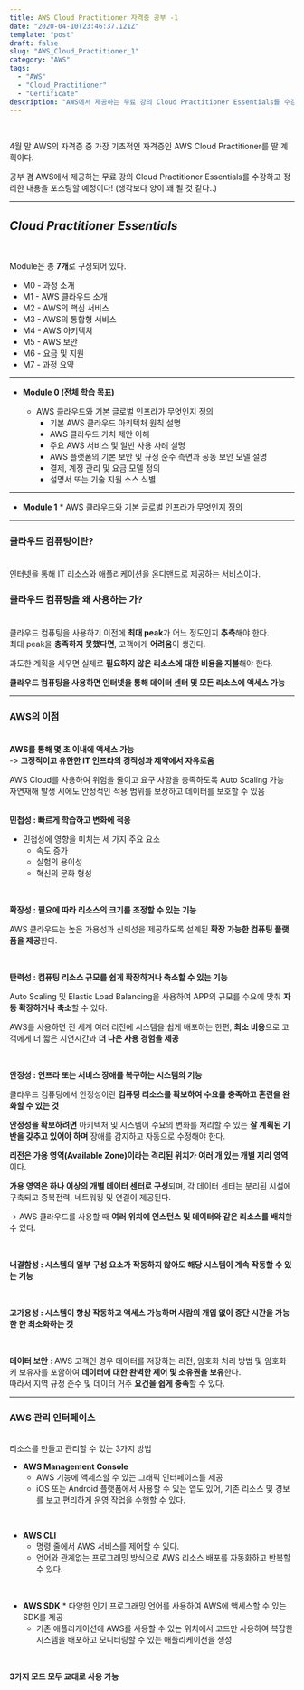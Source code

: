 ```yaml
---
title: AWS Cloud Practitioner 자격증 공부 -1
date: "2020-04-10T23:46:37.121Z"
template: "post"
draft: false
slug: "AWS_Cloud_Practitioner_1"
category: "AWS"
tags:
  - "AWS"
  - "Cloud_Practitioner"
  - "Certificate"
description: "AWS에서 제공하는 무료 강의 Cloud Practitioner Essentials를 수강하고 정리한 내용을 포스팅할 예정이다!"
---
```


<br/>

4월 말 AWS의 자격증 중 가장 기초적인 자격증인 AWS Cloud Practitioner를 딸 계획이다.<br/>

공부 겸 AWS에서 제공하는 무료 강의 Cloud Practitioner Essentials를 수강하고 정리한 내용을 포스팅할 예정이다! (생각보다 양이 꽤 될 것 같다..)

---

## *Cloud Practitioner Essentials*
<br/>

Module은 총 **7개**로 구성되어 있다.<br/>
* M0 - 과정 소개
* M1 - AWS 클라우드 소개
* M2 - AWS의 핵심 서비스
* M3 - AWS의 통합형 서비스
* M4 - AWS 아키텍처
* M5 - AWS 보안
* M6 - 요금 및 지원
* M7 - 과정 요약

---

* **Module 0 (전체 학습 목표)**

  * AWS 클라우드와 기본 글로벌 인프라가 무엇인지 정의
	* 기본 AWS 클라우드 아키텍처 원칙 설명
	* AWS 클라우드 가치 제안 이해
	* 주요 AWS 서비스 및 일반 사용 사례 설명
	* AWS 플랫폼의 기본 보안 및 규정 준수 측면과 공동 보안 모델 설명
	* 결제, 계정 관리 및 요금 모델 정의
	* 설명서 또는 기술 지원 소스 식별

---

* **Module 1**
      * AWS 클라우드와 기본 글로벌 인프라가 무엇인지 정의

---

### 클라우드 컴퓨팅이란?<br/><br/>

인터넷을 통해 IT 리소스와 애플리케이션을 온디맨드로 제공하는 서비스이다.

### 클라우드 컴퓨팅을 왜 사용하는 가?<br/><br/>

클라우드 컴퓨팅을 사용하기 이전에 **최대 peak**가 어느 정도인지 **추측**해야 한다.<br/>
최대 peak을 **충족하지 못했다면**, 고객에게 **어려움**이 생긴다.

과도한 계획을 세우면 실제로 **필요하지 않은 리소스에 대한 비용을 지불**해야 한다.

**클라우드 컴퓨팅을 사용하면 인터넷을 통해 데이터 센터 및 모든 리소스에 액세스 가능**

---

### AWS의 이점<br/><br/>

**AWS를 통해 몇 초 이내에 액세스 가능**<br/>
-> **고정적이고 유한한 IT 인프라의 경직성과 제약에서 자유로움**

AWS Cloud를 사용하여 위험을 줄이고 요구 사항을 충족하도록 Auto Scaling 가능<br/>
자연재해 발생 시에도 안정적인 적용 범위를 보장하고 데이터를 보호할 수 있음<br/><br/>

**민첩성 : 빠르게 학습하고 변화에 적응**

* 민첩성에 영향을 미치는 세 가지 주요 요소
  * 속도 증가
  * 실험의 용이성
  * 혁신의 문화 형성

<br/>

**확장성 : 필요에 따라 리소스의 크기를 조정할 수 있는 기능**

AWS 클라우드는 높은 가용성과 신뢰성을 제공하도록 설계된 **확장 가능한 컴퓨팅 플랫폼을 제공**한다.

<br/>

**탄력성 : 컴퓨팅 리소스 규모를 쉽게 확장하거나 축소할 수 있는 기능**

Auto Scaling 및 Elastic Load Balancing을 사용하여 APP의 규모를 수요에 맞춰 **자동 확장하거나 축소**할 수 있다.

AWS를 사용하면 전 세계 여러 리전에 시스템을 쉽게 배포하는 한편, **최소 비용**으로 고객에게 더 짧은 지연시간과 **더 나은 사용 경험을 제공**

<br/>

**안정성 : 인프라 또는 서비스 장애를 복구하는 시스템의 기능**<br/>

클라우드 컴퓨팅에서 안정성이란 **컴퓨팅 리소스를 확보하여 수요를 충족하고 혼란을 완화할 수 있는 것**

**안정성을 확보하려면** 아키텍처 및 시스템이 수요의 변화를 처리할 수 있는 **잘 계획된 기반을 갖추고 있어야 하며** 장애를 감지하고 자동으로 수정해야 한다.

**리전은 가용 영역(Available Zone)이라는 격리된 위치가 여러 개 있는 개별 지리 영역**이다.<br/>

**가용 영역은 하나 이상의 개별 데이터 센터로 구성**되며, 각 데이터 센터는 분리된 시설에 구축되고 중복전력, 네트워킹 및 연결이 제공된다.<br/>

-> AWS 클라우드를 사용할 때 **여러 위치에 인스턴스 및 데이터와 같은 리소스를 배치**할 수 있다.

<br/>

**내결함성 : 시스템의 일부 구성 요소가 작동하지 않아도 해당 시스템이 계속 작동할 수 있는 기능**

<br/>

**고가용성 : 시스템이 항상 작동하고 액세스 가능하며 사람의 개입 없이 중단 시간을 가능한 한 최소화하는 것**

<br/>

**데이터 보안** : AWS 고객인 경우 데이터를 저장하는 리전, 암호화 처리 방법 및 암호화 키 보유자를 포함하여 **데이터에 대한 완벽한 제어 및 소유권을 보유**한다.<br/>
따라서 지역 규정 준수 및 데이터 거주 **요건을 쉽게 충족**할 수 있다.

---

### AWS 관리 인터페이스

<br/>리소스를 만들고 관리할 수 있는 3가지 방법

* **AWS Management Console**
    * AWS 기능에 액세스할 수 있는 그래픽 인터페이스를 제공
    * iOS 또는 Android 플랫폼에서 사용할 수 있는 앱도 있어, 기존 리소스 및 경보를 보고 편리하게 운영 작업을 수행할 수 있다.

<br/>

* **AWS CLI**
    * 명령 줄에서 AWS 서비스를 제어할 수 있다.
    * 언어와 관계없는 프로그래밍 방식으로 AWS 리소스 배포를 자동화하고 반복할 수 있다.

<br/>

* **AWS SDK**
	  * 다양한 인기 프로그래밍 언어를 사용하여 AWS에 액세스할 수 있는 SDK를 제공
    * 기존 애플리케이션에 AWS를 사용할 수 있는 위치에서 코드만 사용하여 복잡한 시스템을 배포하고 모니터링할 수 있는 애플리케이션을 생성

<br/>

**3가지 모드 모두 교대로 사용 가능**

